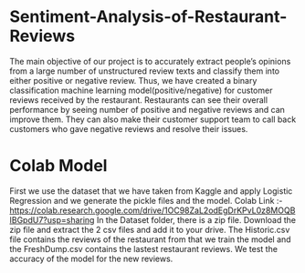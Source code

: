 # Sentiment-Analysis-of-Restaurant-Reviews
The main objective of our project is to accurately extract people’s opinions from a large number of unstructured review texts and classify them into either positive or negative review.
Thus, we have created a binary classification machine learning model(positive/negative) for customer reviews received by the restaurant.
Restaurants can see their overall performance by seeing number of positive and negative reviews and can improve them.
They can also make their customer support team to call back customers who gave negative reviews and resolve their issues.

# Colab Model
First we use the dataset that we have taken from Kaggle and apply Logistic Regression and we generate the pickle files and the model.
Colab Link :- https://colab.research.google.com/drive/1OC98ZaL2odEgDrKPvL0z8MOQBIBGpdU7?usp=sharing
In the Dataset folder, there is a zip file. Download the zip file and extract the 2 csv files and add it to your drive.
The Historic.csv file contains the reviews of the restaurant from that we train the model and the FreshDump.csv contains the lastest restaurant reviews.
We test the accuracy of the model for the new reviews.
